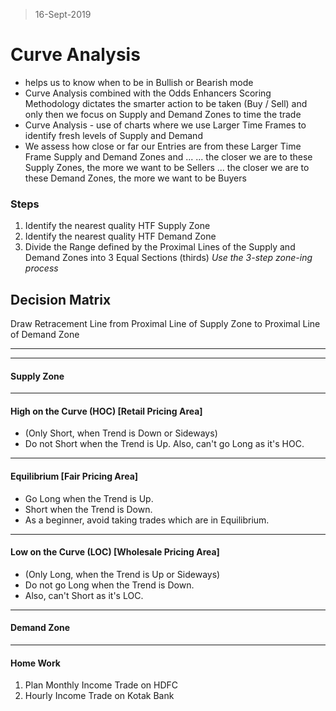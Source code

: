 > 16-Sept-2019
# Curve Analysis
- helps us to know when to be in Bullish or Bearish mode
- Curve Analysis combined with the Odds Enhancers Scoring Methodology dictates the smarter action to be taken (Buy / Sell) and only then we focus on Supply and Demand Zones to time the trade
- Curve Analysis - use of charts where we use Larger Time Frames to identify fresh levels of Supply and Demand
- We assess how close or far our Entries are from these Larger Time Frame Supply and Demand Zones and ...
	  ... the closer we are to these Supply Zones, the more we want to be Sellers
	  ... the closer we are to these Demand Zones, the more we want to be Buyers

### Steps

1. Identify the nearest quality HTF Supply Zone
2. Identify the nearest quality HTF Demand Zone
3. Divide the Range defined by the Proximal Lines of the Supply and Demand Zones into 3 Equal Sections (thirds)
*Use the 3-step zone-ing process*

## Decision Matrix

Draw Retracement Line from Proximal Line of Supply Zone to Proximal Line of Demand Zone

---
---
#### Supply Zone

---
#### High on the Curve (HOC) [Retail Pricing Area]
- (Only Short, when Trend is Down or Sideways)
- Do not Short when the Trend is Up. Also, can't go Long as it's HOC.

---
#### Equilibrium [Fair Pricing Area]
- Go Long when the Trend is Up.
- Short when the Trend is Down.
- As a beginner, avoid taking trades which are in Equilibrium.

---
#### Low on the Curve (LOC) [Wholesale Pricing Area]
- (Only Long, when the Trend is Up or Sideways)
- Do not go Long when the Trend is Down.
- Also, can't Short as it's LOC.

---
#### Demand Zone

---

#### Home Work
1. Plan Monthly Income Trade on HDFC
2. Hourly Income Trade on Kotak Bank


<!--stackedit_data:
eyJoaXN0b3J5IjpbMTE5NDU1OTc3MiwtMTE0NTI4MjQ5Nl19
-->
